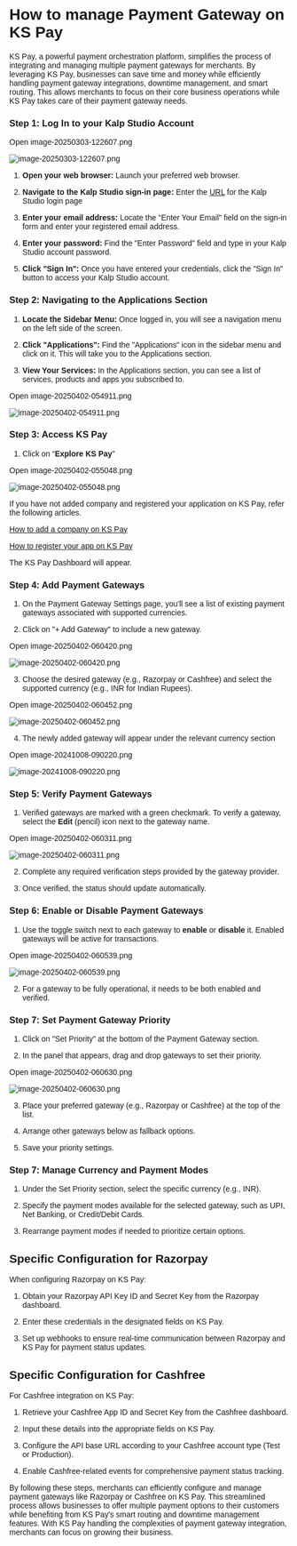 <style>  body { font-family: "Source Sans 3", sans-serif!important; }</style>
<link href="https://fonts.googleapis.com/css2?family=Source+Sans+3:ital,wght@0,200..900;1,200..900&display=swap" rel="stylesheet">    
<link rel="stylesheet" href="https://fonts.googleapis.com/icon?family=Material+Icons">

# How to manage Payment Gateway on KS Pay

KS Pay, a powerful payment orchestration platform, simplifies the process of integrating and managing multiple payment gateways for merchants. By leveraging KS Pay, businesses can save time and money while efficiently handling payment gateway integrations, downtime management, and smart routing. This allows merchants to focus on their core business operations while KS Pay takes care of their payment gateway needs.

### **Step 1: Log In to your Kalp Studio Account**

Open image-20250303-122607.png

![image-20250303-122607.png](blob:https://p2eprojects.atlassian.net/5d00e5f0-6a82-4120-948e-0e8af2d1689b#media-blob-url=true&id=2e33bf6d-a01d-458f-af44-9500f51d2f36&collection=contentId-407175270&contextId=407175270&mimeType=image%2Fpng&name=image-20250303-122607.png&size=33601&width=825&height=665&alt=image-20250303-122607.png)

1.  **Open your web browser:** Launch your preferred web browser.
    
2.  **Navigate to the Kalp Studio sign-in page:** Enter the [URL](https://accounts.kalp.studio/login "https://accounts.kalp.studio/login") for the Kalp Studio login page
    
3.  **Enter your email address:** Locate the "Enter Your Email" field on the sign-in form and enter your registered email address.
    
4.  **Enter your password:** Find the "Enter Password" field and type in your Kalp Studio account password.
    
5.  **Click "Sign In":** Once you have entered your credentials, click the "Sign In" button to access your Kalp Studio account.
    

### **Step 2: Navigating to the Applications Section**

1.  **Locate the Sidebar Menu:** Once logged in, you will see a navigation menu on the left side of the screen.
    
2.  **Click "Applications":** Find the "Applications" icon in the sidebar menu and click on it. This will take you to the Applications section.
    
3.  **View Your Services:** In the Applications section, you can see a list of services, products and apps you subscribed to.
    

Open image-20250402-054911.png

![image-20250402-054911.png](blob:https://p2eprojects.atlassian.net/1e013405-fc4b-4ed5-af9b-398128f9a52a#media-blob-url=true&id=d92761ed-13e0-4ea7-8a78-02df653d242f&collection=contentId-407175270&contextId=407175270&mimeType=image%2Fpng&name=image-20250402-054911.png&size=115475&width=1679&height=716&alt=image-20250402-054911.png)

### **Step 3: Access KS Pay**

1.  Click on “**Explore KS Pay**”
    

Open image-20250402-055048.png

![image-20250402-055048.png](blob:https://p2eprojects.atlassian.net/13fd9f3d-d0c1-4357-beec-1cc7aca3d91c#media-blob-url=true&id=e9465ef4-2302-4db2-9ed4-b9195a0f21eb&collection=contentId-407175270&contextId=407175270&mimeType=image%2Fpng&name=image-20250402-055048.png&size=139156&width=1679&height=716&alt=image-20250402-055048.png)

If you have not added company and registered your application on KS Pay, refer the following articles.

[How to add a company on KS Pay](Products/KS-Pay/How-to-add-a-company-on-KS-Pay.md)

[How to register your app on KS Pay](Products/KS-Pay/How-to-register-your-app-on-KS-Pay.md)

The KS Pay Dashboard will appear.  
  

### **Step 4: Add Payment Gateways**

1.  On the Payment Gateway Settings page, you'll see a list of existing payment gateways associated with supported currencies.
    
2.  Click on "+ Add Gateway" to include a new gateway.
    

Open image-20250402-060420.png

![image-20250402-060420.png](blob:https://p2eprojects.atlassian.net/e2d36175-6cb8-4cc5-a5c6-b812d8423a31#media-blob-url=true&id=0c368986-d70d-4bc2-936a-f205663ccf1a&collection=contentId-407175270&contextId=407175270&mimeType=image%2Fpng&name=image-20250402-060420.png&size=49278&width=1700&height=442&alt=image-20250402-060420.png)

3.  Choose the desired gateway (e.g., Razorpay or Cashfree) and select the supported currency (e.g., INR for Indian Rupees).
    

Open image-20250402-060452.png

![image-20250402-060452.png](blob:https://p2eprojects.atlassian.net/285f808e-4a06-4055-a94b-fa80c5780f48#media-blob-url=true&id=40a6f380-a08d-4240-9c5f-08c9197f3a1c&collection=contentId-407175270&contextId=407175270&mimeType=image%2Fpng&name=image-20250402-060452.png&size=49622&width=1700&height=442&alt=image-20250402-060452.png)

4.  The newly added gateway will appear under the relevant currency section
    

Open image-20241008-090220.png

![image-20241008-090220.png](blob:https://p2eprojects.atlassian.net/3520481d-b06a-42ec-9c19-ab4dfc115a0d#media-blob-url=true&id=0f70a458-7cfc-4d85-84cb-17f84fc4020a&collection=contentId-407175270&contextId=407175270&mimeType=image%2Fpng&name=image-20241008-090220.png&size=44024&width=1912&height=497&alt=image-20241008-090220.png)

### **Step 5: Verify Payment Gateways**

1.  Verified gateways are marked with a green checkmark. To verify a gateway, select the **Edit** (pencil) icon next to the gateway name.
    

Open image-20250402-060311.png

![image-20250402-060311.png](blob:https://p2eprojects.atlassian.net/11ed7cb8-00a7-4aba-b1aa-7569b86f6547#media-blob-url=true&id=41bf7060-9131-4fc5-a3c8-7f824f7081ab&collection=contentId-407175270&contextId=407175270&mimeType=image%2Fpng&name=image-20250402-060311.png&size=49001&width=1700&height=442&alt=image-20250402-060311.png)

2.  Complete any required verification steps provided by the gateway provider.
    
3.  Once verified, the status should update automatically.
    

### **Step 6: Enable or Disable Payment Gateways**

1.  Use the toggle switch next to each gateway to **enable** or **disable** it. Enabled gateways will be active for transactions.
    

Open image-20250402-060539.png

![image-20250402-060539.png](blob:https://p2eprojects.atlassian.net/6acc20fc-1bc5-444f-a6ef-bba8ba9f3f50#media-blob-url=true&id=a1fc5364-f71d-47e1-b763-241928d29665&collection=contentId-407175270&contextId=407175270&mimeType=image%2Fpng&name=image-20250402-060539.png&size=51318&width=1700&height=442&alt=image-20250402-060539.png)

2.  For a gateway to be fully operational, it needs to be both enabled and verified.
    

### **Step 7: Set Payment Gateway Priority**

1.  Click on "Set Priority" at the bottom of the Payment Gateway section.
    
2.  In the panel that appears, drag and drop gateways to set their priority.
    

Open image-20250402-060630.png

![image-20250402-060630.png](blob:https://p2eprojects.atlassian.net/3f2ddf30-27f1-4c86-ab46-8db364721f77#media-blob-url=true&id=99bd700e-fd02-42f6-9d0a-604546697db5&collection=contentId-407175270&contextId=407175270&mimeType=image%2Fpng&name=image-20250402-060630.png&size=63334&width=1701&height=578&alt=image-20250402-060630.png)

3.  Place your preferred gateway (e.g., Razorpay or Cashfree) at the top of the list.
    
4.  Arrange other gateways below as fallback options.
    
5.  Save your priority settings.
    

### **Step 7: Manage Currency and Payment Modes**

1.  Under the Set Priority section, select the specific currency (e.g., INR).
    
2.  Specify the payment modes available for the selected gateway, such as UPI, Net Banking, or Credit/Debit Cards.
    
3.  Rearrange payment modes if needed to prioritize certain options.
    

## Specific Configuration for Razorpay

When configuring Razorpay on KS Pay:

1.  Obtain your Razorpay API Key ID and Secret Key from the Razorpay dashboard.
    
2.  Enter these credentials in the designated fields on KS Pay.
    
3.  Set up webhooks to ensure real-time communication between Razorpay and KS Pay for payment status updates.
    

## Specific Configuration for Cashfree

For Cashfree integration on KS Pay:

1.  Retrieve your Cashfree App ID and Secret Key from the Cashfree dashboard.
    
2.  Input these details into the appropriate fields on KS Pay.
    
3.  Configure the API base URL according to your Cashfree account type (Test or Production).
    
4.  Enable Cashfree-related events for comprehensive payment status tracking.
    

By following these steps, merchants can efficiently configure and manage payment gateways like Razorpay or Cashfree on KS Pay. This streamlined process allows businesses to offer multiple payment options to their customers while benefiting from KS Pay's smart routing and downtime management features. With KS Pay handling the complexities of payment gateway integration, merchants can focus on growing their business.
